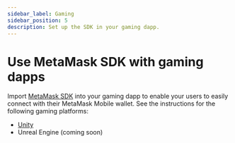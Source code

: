 ```yaml
---
sidebar_label: Gaming
sidebar_position: 5
description: Set up the SDK in your gaming dapp.
---
```


# Use MetaMask SDK with gaming dapps

Import [MetaMask SDK](../../concepts/about-sdk.md) into your gaming dapp to enable your users
to easily connect with their MetaMask Mobile wallet.
See the instructions for the following gaming platforms:

- [Unity](unity.md)
- Unreal Engine (coming soon)
